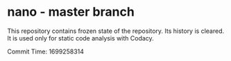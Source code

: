 # nano - master branch

This repository contains frozen state of the repository.
Its history is cleared. It is used only for static code
analysis with Codacy.

Commit Time: 1699258314